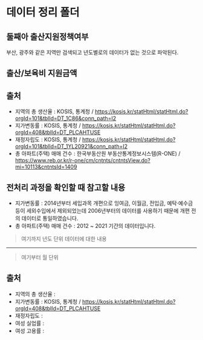 # 데이터 정리 폴더
## 둘째아 출산지원정책여부
부산, 광주와 같은 지역만 검색되고 년도별로의 데이터가 없는 것으로 파악된다.
## 출산/보육비 지원금액


## 출처
- 지역의 총 생산율 : KOSIS, 통계청 / https://kosis.kr/statHtml/statHtml.do?orgId=101&tblId=DT_1C86&conn_path=I2
- 지가변동률 : KOSIS, 통계청 / https://kosis.kr/statHtml/statHtml.do?orgId=408&tblId=DT_PLCAHTUSE
- 재정자립도 : KOSIS, 통계청 / https://kosis.kr/statHtml/statHtml.do?orgId=101&tblId=DT_1YL20921&conn_path=I2
- 총 아파트(주택) 매매 건수 : 한국부동산원 부동산통계정보시스템(R-ONE) / https://www.reb.or.kr/r-one/cm/cntnts/cntntsView.do?mi=10113&cntntsId=1409

## 전처리 과정을 확인할 때 참고할 내용
- 지가변동률 : 2014년부터 세입과목 개편으로 잉여금, 이월금, 전입금, 예탁·예수금 등이 세외수입에서 제외되었는데 2006년부터의 데이터를 사용하기 때문에 개편 전의 데이터로 통일하였습니다.
- 총 아파트(주택) 매매 건수 : 2012 ~ 2021 기간의 데이터입니다. 

> 여기까지 년도 단위 데이터에 대한 내용
---
> 여기부터 월 단위



## 출처
- 지역의 총 생산율 : 
- 지가변동률 : KOSIS, 통계청 / https://kosis.kr/statHtml/statHtml.do?orgId=408&tblId=DT_PLCAHTUSE
- 재정자립도 : 
- 여성 실업률 : 
- 여성 고용률 : 


